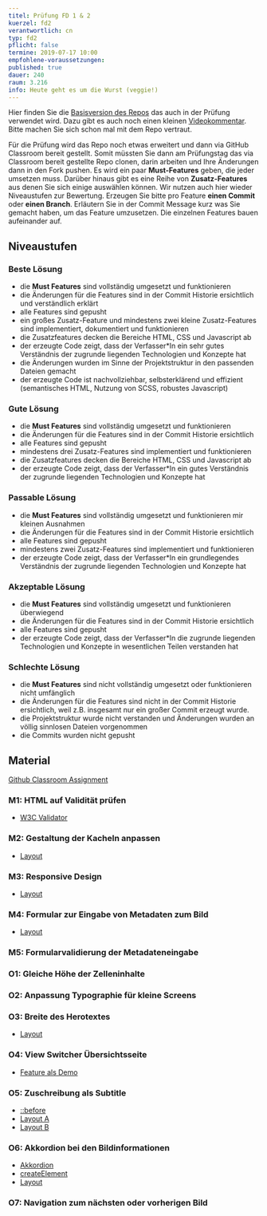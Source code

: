 ```yaml
---
titel: Prüfung FD 1 & 2
kuerzel: fd2
verantwortlich: cn
typ: fd2
pflicht: false
termine: 2019-07-17 10:00
empfohlene-voraussetzungen: 
published: true
dauer: 240
raum: 3.216
info: Heute geht es um die Wurst (veggie!)
---
```


Hier finden Sie die [Basisversion des Repos](https://github.com/cnoss/mi-bachelor-webdevelopment-fd-2019) das auch in der Prüfung verwendet wird. Dazu gibt es auch noch einen kleinen [Videokommentar](https://youtu.be/KdZUcgW0sYc). Bitte machen Sie sich schon mal mit dem Repo vertraut. 

Für die Prüfung wird das Repo noch etwas erweitert und dann via GitHub Classroom bereit gestellt. Somit müssten Sie dann am Prüfungstag das via Classroom bereit gestellte Repo clonen, darin arbeiten und Ihre Änderungen dann in den Fork pushen. Es wird ein paar **Must-Features** geben, die jeder umsetzen muss. Darüber hinaus gibt es eine Reihe von **Zusatz-Features** aus denen Sie sich einige auswählen können. Wir nutzen auch hier wieder Niveaustufen zur Bewertung. Erzeugen Sie bitte pro Feature **einen Commit** oder **einen Branch**. Erläutern Sie in der Commit Message kurz was Sie gemacht haben, um das Feature umzusetzen. Die einzelnen Features bauen aufeinander auf.


## Niveaustufen

### Beste Lösung
- die **Must Features** sind vollständig umgesetzt und funktionieren
- die Änderungen für die Features sind in der Commit Historie ersichtlich und verständlich erklärt
- alle Features sind gepusht
- ein großes Zusatz-Feature und mindestens zwei kleine Zusatz-Features sind implementiert, dokumentiert und funktionieren
- die Zusatzfeatures decken die Bereiche HTML, CSS und Javascript ab
- der erzeugte Code zeigt, dass der Verfasser\*In ein sehr gutes Verständnis der zugrunde liegenden Technologien und Konzepte hat 
- die Änderungen wurden im Sinne der Projektstruktur in den passenden Dateien gemacht
- der erzeugte Code ist nachvollziehbar, selbsterklärend und effizient (semantisches HTML, Nutzung von SCSS, robustes Javascript)

### Gute Lösung
- die **Must Features** sind vollständig umgesetzt und funktionieren
- die Änderungen für die Features sind in der Commit Historie ersichtlich
- alle Features sind gepusht
- mindestens drei Zusatz-Features sind implementiert und funktionieren
- die Zusatzfeatures decken die Bereiche HTML, CSS und Javascript ab
- der erzeugte Code zeigt, dass der Verfasser\*In ein gutes Verständnis der zugrunde liegenden Technologien und Konzepte hat

### Passable Lösung
- die **Must Features** sind vollständig umgesetzt und funktionieren mir kleinen Ausnahmen
- die Änderungen für die Features sind in der Commit Historie ersichtlich
- alle Features sind gepusht
- mindestens zwei Zusatz-Features sind implementiert und funktionieren
- der erzeugte Code zeigt, dass der Verfasser\*In ein grundlegendes Verständnis der zugrunde liegenden Technologien und Konzepte hat

### Akzeptable Lösung
- die **Must Features** sind vollständig umgesetzt und funktionieren überwiegend
- die Änderungen für die Features sind in der Commit Historie ersichtlich
- alle Features sind gepusht
- der erzeugte Code zeigt, dass der Verfasser\*In die zugrunde liegenden Technologien und Konzepte in wesentlichen Teilen verstanden hat

### Schlechte Lösung
- die **Must Features** sind nicht vollständig umgesetzt oder funktionieren nicht umfänglich
- die Änderungen für die Features sind nicht in der Commit Historie ersichtlich, weil z.B. insgesamt nur ein großer Commit erzeugt wurde.
- die Projektstruktur wurde nicht verstanden und Änderungen wurden an völlig sinnlosen Dateien vorgenommen
- die Commits wurden nicht gepusht

## Material

[Github Classroom Assignment](https://classroom.github.com/a/MuFQLUFT)

### M1: HTML auf Validität prüfen
- [W3C Validator](https://validator.w3.org/nu/#textarea)

### M2: Gestaltung der Kacheln anpassen
- [Layout](../../material/frontend-development-pruefung/m2-kachel.jpg)

### M3: Responsive Design
- [Layout](../../material/frontend-development-pruefung/m3-responsive.jpg)


### M4: Formular zur Eingabe von Metadaten zum Bild
- [Layout](../../material/frontend-development-pruefung/m4-form.jpg)

### M5: Formularvalidierung der Metadateneingabe

### O1: Gleiche Höhe der Zelleninhalte

### O2: Anpassung Typographie für kleine Screens


### O3: Breite des Herotextes
- [Layout](../../material/frontend-development-pruefung/O3-herotext.jpg)

### O4: View Switcher Übersichtsseite
- [Feature als Demo](https://www.youtube.com/watch?v=_K7BeXSGECw&feature=youtu.be)

### O5: Zuschreibung als Subtitle
- [::before](https://developer.mozilla.org/de/docs/Web/CSS/::before)
- [Layout A](../../material/frontend-development-pruefung/O5-zuschreibung-a.jpg)
- [Layout B](../../material/frontend-development-pruefung/O5-zuschreibung-b.jpg)

### O6: Akkordion bei den Bildinformationen
- [Akkordion](https://kulturbanause.de/faq/accordion/)
- [createElement](https://developer.mozilla.org/de/docs/Web/API/Document/createElement)
- [Layout](../../material/frontend-development-pruefung/O6-akkordion.jpg)

### O7: Navigation zum nächsten oder vorherigen Bild


